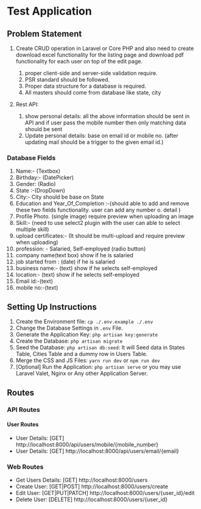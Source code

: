 # Test Application

## Problem Statement

1. Create CRUD operation in Laravel or Core PHP and also need to create download excel functionality for the listing page and download pdf functionality for each user on top of the edit page.
   1. proper client-side and server-side validation require.
   2. PSR standard should be followed.
   3. Proper data structure for a database is required.
   4. All masters should come from database like state, city

2. Rest API:
   1. show personal details: all the above information should be sent in API and if user pass the mobile number then only matching data should be sent
   2. Update personal details: base on   email id or mobile no. (after updating mail should be a trigger to the given email id.)

### Database Fields

1. Name:- (Textbox)
2. Birthday:- (DatePicker)
3. Gender: (Radio)
4. State :-(DropDown)
5. City:- City should be base on  State
6. Education and Year_Of_Completion :-(should able to add  and remove these two fields functionality. user can add any number o. detail )
7. Profile Photo. (single image)  require preview when uploading an image
8. Skill:- (need to use select2 plugin with the user can able to select multiple skill)
9. upload certificates:- (It should be multi-upload and require preview when uploading)
10. profession: - Salaried, Self-employed (radio button)
11. company name(text box) show if he is salaried 
12. job started from : (date) if he is salaried
13. business name:- (text) show if he selects self-employed
14. location:- (text) show if he selects self-employed
15. Email id:-(text)
16. mobile no:-(text)

## Setting Up Instructions

1. Create the Environment file: `cp ./.env.example ./.env`
2. Change the Database Settings in `.env` File.
3. Generate the Application Key: `php artisan key:generate`
4. Create the Database: `php artisan migrate`
5. Seed the Database: `php artisan db:seed`: It will Seed data in States Table, Cities Table and a dummy row in Users Table.
6. Merge the CSS and JS Files: `yarn run dev` or `npm run dev`
7. [Optional] Run the Application: `php artisan serve` or you may use Laravel Valet, Nginx or Any other Application Server.

## Routes

### API Routes

#### User Routes

- User Details: [GET] http://localhost:8000/api/users/mobile/{mobile_number}
- User Details: [GET] http://localhost:8000/api/users/email/{email}

### Web Routes

- Get Users Details: [GET]           http://localhost:8000/users
- Create User:       [GET|POST]      http://localhost:8000/users/create
- Edit User:         [GET|PUT|PATCH] http://localhost:8000/users/{user_id}/edit
- Delete User:       [DELETE]        http://localhost:8000/users/{user_id}
